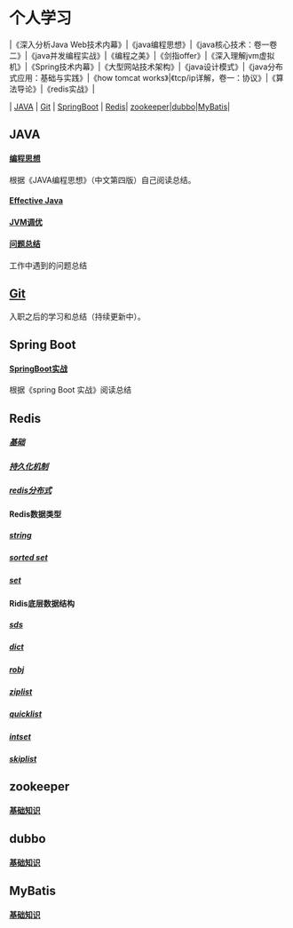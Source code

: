  
# 个人学习

|《深入分析Java Web技术内幕》|《java编程思想》|《java核心技术：卷一卷二》|《java并发编程实战》|《编程之美》|《剑指offer》|《深入理解jvm虚拟机》|《Spring技术内幕》|《大型网站技术架构》|《java设计模式》|《java分布式应用：基础与实践》|《how tomcat works》|《tcp/ip详解，卷一：协议》|《算法导论》|《redis实战》|

| [JAVA](#JAVA) | [Git](#Git) | [SpringBoot](#SpringBoot) | [Redis](#Redis)| [zookeeper](#zookeeper)|[dubbo](#dubbo)|[MyBatis](#MyBatis)|

## JAVA
#### [编程思想](Java/编程思想.md)  
   根据《JAVA编程思想》（中文第四版）自己阅读总结。
#### [Effective Java](Java/EffectiveJava.md)
#### [JVM调优](Java/jvm调优.md)
#### [问题总结](Java/working.md)  
   工作中遇到的问题总结
## [Git](Git/Git.md)  
   入职之后的学习和总结（持续更新中）。
## Spring Boot 
#### [SpringBoot实战](SpringBoot/SpringBoot实战.md)  
   根据《spring Boot 实战》阅读总结
## Redis
##### [基础](Redis/基础知识.md)
##### [持久化机制](Redis/持久化机制.md)
##### [redis分布式](Redis/redis分布式.md)
#### Redis数据类型
##### [string](Redis/string数据类型.md)
##### [sorted set](Redis/sortedset数据类型.md)
##### [set](Redis/set数据类型.md)
#### Ridis底层数据结构
##### [sds](Redis/sds数据结构.md)
##### [dict](Redis/dict数据结构.md)
##### [robj](Redis/robj数据结构.md)
##### [ziplist](Redis/ziplist数据结构.md)
##### [quicklist](Redis/quicklist数据结构.md)
##### [intset](Redis/intset数据结构.md)
##### [skiplist](Redis/skiplist数据结构.md)
## zookeeper
#### [基础知识](zookeeper/基础知识.md)
## dubbo
#### [基础知识](dubbo/基础知识.md)
## MyBatis
#### [基础知识](mybatis/基础知识.md)
